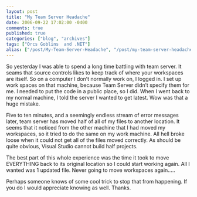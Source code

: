 ```yaml
---
layout: post
title: "My Team Server Headache"
date: 2006-09-22 17:02:00 -0400
comments: true
published: true
categories: ["blog", "archives"]
tags: ["Orcs Goblins  and .NET"]
alias: ["/post/My-Team-Server-Headache", "/post/my-team-server-headache"]
---
```

<!-- more -->

<p>So yesterday I was able to spend a long time battling with team server. It seams that source controls likes to keep track of where your workspaces are itself. So on a computer I don&rsquo;t normally work on, I logged in. I set up work spaces on that machine, because Team Server didn&rsquo;t specify them for me. I needed to put the code in a public place, so I did. When I went back to my normal machine, I told the server I wanted to get latest. Wow was that a huge mistake.</p>
<p>Five to ten minutes, and a seemingly endless stream of error messages later, team server has moved half of all of my files to another location. It seems that it noticed from the other machine that I had moved my workspaces, so it tried to do the same on my work machine. All hell broke loose when it could not get all of the files moved correctly. As should be quite obvious, Visual Studio cannot build half projects.</p>
<p>The best part of this whole experience was the time it took to move EVERYTHING back to its original location so I could start working again. All I wanted was&nbsp;1 updated file. Never going to move workspaces again&hellip;..</p>
<p>Perhaps someone knows of some cool trick to stop that from happening. If you do I would appreciate knowing as well. Thanks.</p>
